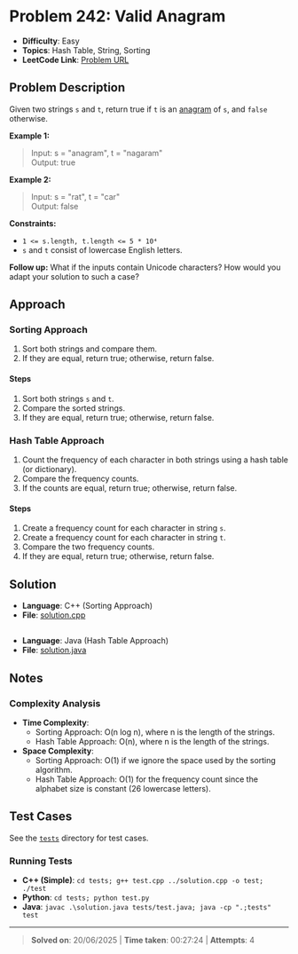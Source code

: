 # Problem 242: Valid Anagram

- **Difficulty**: Easy
- **Topics**: Hash Table, String, Sorting
- **LeetCode Link**: [Problem URL](https://leetcode.com/problems/valid-anagram/)

## Problem Description

Given two strings `s` and `t`, return true if `t` is an [anagram](## "An anagram is a word or phrase formed by rearranging the letters of a different word or phrase, using all the original letters exactly once.") of `s`, and `false` otherwise.

**Example 1:**

> Input: s = "anagram", t = "nagaram"  
> Output: true

**Example 2:**

> Input: s = "rat", t = "car"  
> Output: false

**Constraints:**

- `1 <= s.length, t.length <= 5 * 10⁴`
- `s` and `t` consist of lowercase English letters.

**Follow up:** What if the inputs contain Unicode characters? How would you adapt your solution to such a case?

## Approach

### Sorting Approach

1. Sort both strings and compare them.
2. If they are equal, return true; otherwise, return false.

#### Steps

1. Sort both strings `s` and `t`.
2. Compare the sorted strings.
3. If they are equal, return true; otherwise, return false.

### Hash Table Approach

1. Count the frequency of each character in both strings using a hash table (or dictionary).
2. Compare the frequency counts.
3. If the counts are equal, return true; otherwise, return false.

#### Steps

1. Create a frequency count for each character in string `s`.
2. Create a frequency count for each character in string `t`.
3. Compare the two frequency counts.
4. If they are equal, return true; otherwise, return false.

## Solution

- **Language**: C++ (Sorting Approach)
- **File**: [solution.cpp](solution.cpp)

##

- **Language**: Java (Hash Table Approach)
- **File**: [solution.java](solution.java)

## Notes

### Complexity Analysis

- **Time Complexity**:
  - Sorting Approach: O(n log n), where n is the length of the strings.
  - Hash Table Approach: O(n), where n is the length of the strings.
- **Space Complexity**:
  - Sorting Approach: O(1) if we ignore the space used by the sorting algorithm.
  - Hash Table Approach: O(1) for the frequency count since the alphabet size is constant (26 lowercase letters).

## Test Cases

See the [`tests`](/tests) directory for test cases.

### Running Tests

- **C++ (Simple)**: `cd tests; g++ test.cpp ../solution.cpp -o test; ./test`
- **Python**: `cd tests; python test.py`
- **Java**: `javac .\solution.java tests/test.java; java -cp ".;tests" test`

---

> **Solved on**: 20/06/2025 |
> **Time taken**: 00:27:24 |
> **Attempts**: 4
